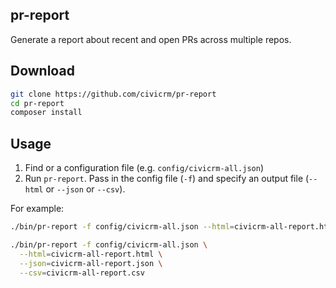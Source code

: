 ## pr-report

Generate a report about recent and open PRs across multiple repos.

## Download

```bash
git clone https://github.com/civicrm/pr-report
cd pr-report
composer install
```

## Usage

1. Find or a configuration file (e.g. `config/civicrm-all.json`)
2. Run `pr-report`. Pass in the config file (`-f`) and specify an output file (`--html` or `--json` or `--csv`).

For example:

```bash
./bin/pr-report -f config/civicrm-all.json --html=civicrm-all-report.html

./bin/pr-report -f config/civicrm-all.json \
  --html=civicrm-all-report.html \
  --json=civicrm-all-report.json \
  --csv=civicrm-all-report.csv
```
